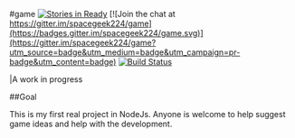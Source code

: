 #game
[![Stories in Ready](https://badge.waffle.io/spacegeek224/game.png?label=ready&title=Ready)](https://waffle.io/spacegeek224/game)
[![Join the chat at https://gitter.im/spacegeek224/game](https://badges.gitter.im/spacegeek224/game.svg)](https://gitter.im/spacegeek224/game?utm_source=badge&utm_medium=badge&utm_campaign=pr-badge&utm_content=badge)
[![Build Status](https://travis-ci.org/spacegeek224/game.svg)](https://travis-ci.org/spacegeek224/game)
<!--[![GitHub release](https://img.shields.io/github/release/spacegeek224/game.svg)]()-->
<!--[![GitHub tag](https://img.shields.io/github/tag/spacegeek224/game.svg)]()-->

|A work in progress

##Goal

This is my first real project in NodeJs. Anyone is welcome to help suggest game ideas and help with the development.
